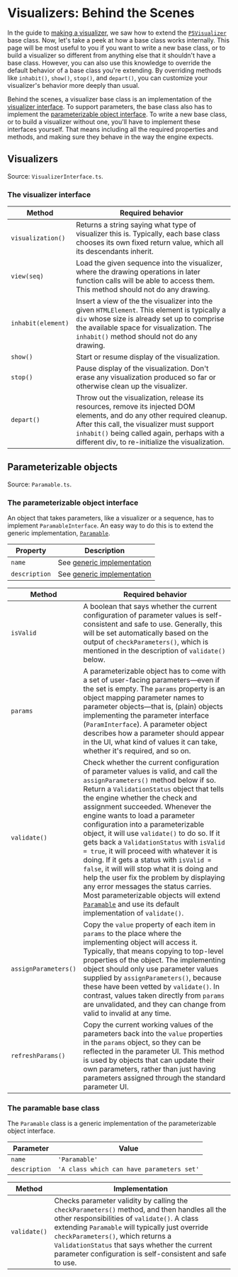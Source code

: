 # Visualizers: Behind the Scenes

<!-- TODO:
     * This information/page needs either to be in, or extracteed from,
       the relevant source files to maintain DRYness and "doc-code adjacency"
       principles.
     * If we continue to use tables, need to get the text to wrap in
       the description part. Perhaps install and use
       https://pypi.org/project/markdown-grid-tables/
-->

In the guide to [making a visualizer](making-a-visualizer.md), we saw how to
extend the [`P5Visualizer`](making-a-visualizer.md#p5-visualizers) base class.
Now, let's take a peek at how a base class works internally. This page will be
most useful to you if you want to write a new base class, or to build a
visualizer so different from anything else that it shouldn't have a base
class. However, you can also use this knowledge to override the default
behavior of a base class you're extending. By overriding methods like
`inhabit()`, `show()`, `stop()`, and `depart()`, you can customize your
visualizer's behavior more deeply than usual.

Behind the scenes, a visualizer base class is an implementation of the
[visualizer interface](#the-visualizer-interface). To support parameters, the
base class also has to implement the
[parameterizable object interface](#the-parameterizable-object-interface). To
write a new base class, or to build a visualizer without one, you'll have to
implement these interfaces yourself. That means including all the required
properties and methods, and making sure they behave in the way the engine
expects.

## Visualizers

Source: `VisualizerInterface.ts`.

### The visualizer interface

| Method             | Required behavior                                                                                                                                                                                                                                                       |
| ------------------ | ----------------------------------------------------------------------------------------------------------------------------------------------------------------------------------------------------------------------------------------------------------------------- |
| `visualization()`  | Returns a string saying what type of visualizer this is. Typically, each base class chooses its own fixed return value, which all its descendants inherit.                                                                                                              |
| `view(seq)`        | Load the given sequence into the visualizer, where the drawing operations in later function calls will be able to access them. This method should not do any drawing.                                                                                                   |
| `inhabit(element)` | Insert a view of the the visualizer into the given `HTMLElement`. This element is typically a `div` whose size is already set up to comprise the available space for visualization. The `inhabit()` method should not do any drawing.                                   |
| `show()`           | Start or resume display of the visualization.                                                                                                                                                                                                                           |
| `stop()`           | Pause display of the visualization. Don't erase any visualization produced so far or otherwise clean up the visualizer.                                                                                                                                                 |
| `depart()`         | Throw out the visualization, release its resources, remove its injected DOM elements, and do any other required cleanup. After this call, the visualizer must support `inhabit()` being called again, perhaps with a different div, to re-initialize the visualization. |

## Parameterizable objects

Source: `Paramable.ts`.

### The parameterizable object interface

An object that takes parameters, like a visualizer or a sequence, has to
implement `ParamableInterface`. An easy way to do this is to extend the
generic implementation, [`Paramable`](#the-paramable-base-class).

| Property      | Description                                             |
| ------------- | ------------------------------------------------------- |
| `name`        | See [generic implementation](#the-paramable-base-class) |
| `description` | See [generic implementation](#the-paramable-base-class) |

| Method               | Required behavior                                                                                                                                                                                                                                                                                                                                                                                                                                                                                                                                                                                                                                                                                                                                                                 |
| -------------------- | --------------------------------------------------------------------------------------------------------------------------------------------------------------------------------------------------------------------------------------------------------------------------------------------------------------------------------------------------------------------------------------------------------------------------------------------------------------------------------------------------------------------------------------------------------------------------------------------------------------------------------------------------------------------------------------------------------------------------------------------------------------------------------- |
| `isValid`            | A boolean that says whether the current configuration of parameter values is self-consistent and safe to use. Generally, this will be set automatically based on the output of `checkParameters()`, which is mentioned in the description of `validate()` below.                                                                                                                                                                                                                                                                                                                                                                                                                                                                                                                  |
| `params`             | A parameterizable object has to come with a set of user-facing parameters—even if the set is empty. The `params` property is an object mapping parameter names to parameter objects—that is, (plain) objects implementing the parameter interface (`ParamInterface`). A parameter object describes how a parameter should appear in the UI, what kind of values it can take, whether it's required, and so on.                                                                                                                                                                                                                                                                                                                                                                    |
| `validate()`         | Check whether the current configuration of parameter values is valid, and call the `assignParameters()` method below if so. Return a `ValidationStatus` object that tells the engine whether the check and assignment succeeded. Whenever the engine wants to load a parameter configuration into a parameterizable object, it will use `validate()` to do so. If it gets back a `ValidationStatus` with `isValid = true`, it will proceed with whatever it is doing. If it gets a status with `isValid = false`, it will will stop what it is doing and help the user fix the problem by displaying any error messages the status carries. Most parameterizable objects will extend [`Paramable`](#the-paramable-base-class) and use its default implementation of `validate()`. |
| `assignParameters()` | Copy the `value` property of each item in `params` to the place where the implementing object will access it. Typically, that means copying to top-level properties of the object. The implementing object should only use parameter values supplied by `assignParameters()`, because these have been vetted by `validate()`. In contrast, values taken directly from `params` are unvalidated, and they can change from valid to invalid at any time.                                                                                                                                                                                                                                                                                                                            |
| `refreshParams()`    | Copy the current working values of the parameters back into the `value` properties in the `params` object, so they can be reflected in the parameter UI. This method is used by objects that can update their own parameters, rather than just having parameters assigned through the standard parameter UI.                                                                                                                                                                                                                                                                                                                                                                                                                                                                      |

### The paramable base class

The `Paramable` class is a generic implementation of the parameterizable
object interface.

| Parameter     | Value                                     |
| ------------- | ----------------------------------------- |
| `name`        | `'Paramable'`                             |
| `description` | `'A class which can have parameters set'` |

| Method       | Implementation                                                                                                                                                                                                                                                                                                                                     |
| ------------ | -------------------------------------------------------------------------------------------------------------------------------------------------------------------------------------------------------------------------------------------------------------------------------------------------------------------------------------------------- |
| `validate()` | Checks parameter validity by calling the `checkParameters()` method, and then handles all the other responsibilities of `validate()`. A class extending `Paramable` will typically just override `checkParameters()`, which returns a `ValidationStatus` that says whether the current parameter configuration is self-consistent and safe to use. |
